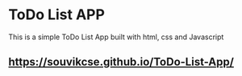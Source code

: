 # ToDo List APP

This is a simple ToDo List App built with html, css and Javascript

## https://souvikcse.github.io/ToDo-List-App/
